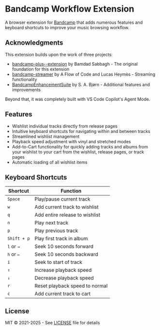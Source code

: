 # Bandcamp Workflow Extension

A browser extension for [Bandcamp](https://www.bandcamp.com/) that adds numerous features and keyboard shortcuts to improve your music browsing workflow.

## Acknowledgments

This extension builds upon the work of three projects:

- [bandcamp-plus--extension](https://github.com/bamdadfr/bandcamp-plus--extension) by Bamdad Sabbagh - The original foundation for this extension
- [bandcamp-streamer](https://github.com/AFlowOfCode/bandcamp-streamer) by A Flow of Code and Lucas Heymès - Streaming functionality
- [BandcampEnhancementSuite](https://github.com/sabjorn/BandcampEnhancementSuite) by S. A. Bjørn - Additional features and improvements

Beyond that, it was completely built with VS Code Copilot's Agent Mode.

## Features

- Wishlist individual tracks directly from release pages
- Intuitive keyboard shortcuts for navigating within and between tracks
- Streamlined wishlist management
- Playback speed adjustment with vinyl and stretched modes
- Add-to-Cart functionality for quickly adding tracks and albums from your wishlist to your cart from the wishlist, release pages, or track pages
- Automatic loading of all wishlist items

## Keyboard Shortcuts

| Shortcut | Function |
|----------|----------|
| `Space` | Play/pause current track |
| `w` | Add current track to wishlist |
| `q` | Add entire release to wishlist |
| `n` | Play next track |
| `p` | Play previous track |
| `Shift + p` | Play first track in album |
| `l` or `→` | Seek 10 seconds forward |
| `h` or `←` | Seek 10 seconds backward |
| `i` | Seek to start of track |
| `↑` | Increase playback speed |
| `↓` | Decrease playback speed |
| `r` | Reset playback speed to normal |
| `c` | Add current track to cart |

## License

MIT © 2021-2025 - See [LICENSE](LICENSE) file for details
